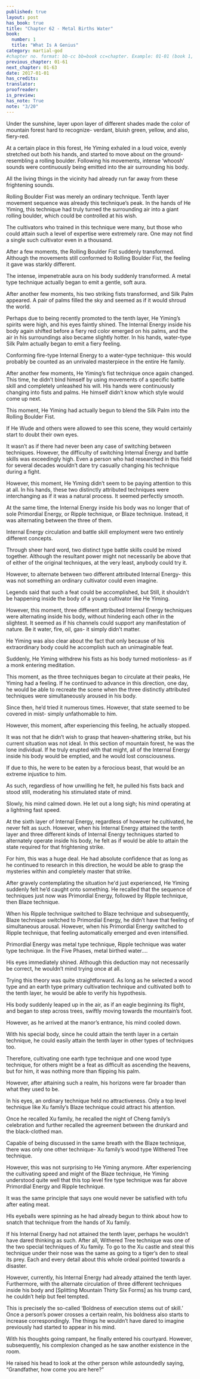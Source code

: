 ```yaml
---
published: true
layout: post
has_book: true
title: "Chapter 62 - Metal Births Water"
book:
  number: 1
  title: "What Is A Genius"
category: martial-god
#chapter no. format: bb-cc bb=book cc=chapter. Example: 01-01 (book 1, chapter 1)
previous_chapter: 01-61
next_chapter: 01-63
date: 2017-01-01
has_credits:
translator:
proofreader:
is_preview:
has_note: True
note: "3/20"
---
```

Under the sunshine, layer upon layer of different shades made the color of mountain forest hard to recognize- verdant, bluish green, yellow, and also, fiery-red.

At a certain place in this forest, He Yiming exhaled in a loud voice, evenly stretched out both his hands, and started to move about on the ground- resembling a rolling boulder. Following his movements, intense ‘whoosh’ sounds were continuously being emitted into the air surrounding his body. 

All the living things in the vicinity had already run far away from these frightening sounds. 
<!--more-->

Rolling Boulder Fist was merely an ordinary technique. Tenth layer movement sequence was already this technique’s peak. In the hands of He Yiming, this technique had truly turned the surrounding air into a giant rolling boulder, which could be controlled at his wish.

The cultivators who trained in this technique were many, but those who could attain such a level of expertise were extremely rare. One may not find a single such cultivator even in a thousand.

After a few moments, the Rolling Boulder Fist suddenly transformed. Although the movements still conformed to Rolling Boulder Fist, the feeling it gave was starkly different.

The intense, impenetrable aura on his body suddenly transformed. A metal type technique actually began to emit a gentle, soft aura.

After another few moments, his two striking fists transformed, and Silk Palm appeared. A pair of palms filled the sky and seemed as if it would shroud the world.

Perhaps due to being recently promoted to the tenth layer, He Yiming’s spirits were high, and his eyes faintly shined. The Internal Energy inside his body again shifted before a fiery red color emerged on his palms, and the air in his surroundings also became slightly hotter. In his hands, water-type Silk Palm actually began to emit a fiery feeling.

Conforming fire-type Internal Energy to a water-type technique- this would probably be counted as an unrivaled masterpiece in the entire He family.

After another few moments, He Yiming’s fist technique once again changed. This time, he didn’t bind himself by using movements of a specific battle skill and completely unleashed his will. His hands were continuously changing into fists and palms. He himself didn’t know which style would come up next.

This moment, He Yiming had actually begun to blend the Silk Palm into the Rolling Boulder Fist.

If He Wude and others were allowed to see this scene, they would certainly start to doubt their own eyes.

It wasn’t as if there had never been any case of switching between techniques. However, the difficulty of switching Internal Energy and battle skills was exceedingly high. Even a person who had researched in this field for several decades wouldn’t dare try casually changing his technique during a fight.

However, this moment, He Yiming didn’t seem to be paying attention to this at all. In his hands, these two distinctly attributed techniques were interchanging as if it was a natural process. It seemed perfectly smooth.

At the same time, the Internal Energy inside his body was no longer that of sole Primordial Energy, or Ripple technique, or Blaze technique. Instead, it was alternating between the three of them.

Internal Energy circulation and battle skill employment were two entirely different concepts.

Through sheer hard word, two distinct type battle skills could be mixed together. Although the resultant power might not necessarily be above that of either of the original techniques, at the very least, anybody could try it.

However, to alternate between two different attributed Internal Energy-   this was not something an ordinary cultivator could even imagine.

Legends said that such a feat could be accomplished, but Still, it shouldn’t be happening inside the body of a young cultivator like He Yiming.

However, this moment, three different attributed Internal Energy techniques were alternating inside his body, without hindering each other in the slightest. It seemed as if his channels could support any manifestation of nature. Be it water, fire, oil, gas- it simply didn’t matter.

He Yiming was also clear about the fact that only because of his extraordinary body could he accomplish such an unimaginable feat.

Suddenly, He Yiming withdrew his fists as his body turned motionless- as if a monk entering meditation.

This moment, as the three techniques began to circulate at their peaks, He Yiming had a feeling. If he continued to advance in this direction, one day, he would be able to recreate the scene when the three distinctly attributed techniques were simultaneously aroused in his body.

Since then, he’d tried it numerous times. However, that state seemed to be covered in mist- simply unfathomable to him.

However, this moment, after experiencing this feeling, he actually stopped.

It was not that he didn’t wish to grasp that heaven-shattering strike, but his current situation was not ideal. In this section of mountain forest, he was the lone individual. If he truly erupted with that might, all of the Internal Energy inside his body would be emptied, and he would lost consciousness.

If due to this, he were to be eaten by a ferocious beast, that would be an extreme injustice to him.

As such, regardless of how unwilling he felt, he pulled his fists back and stood still, moderating his stimulated state of mind.

Slowly, his mind calmed down. He let out a long sigh; his mind operating at a lightning fast speed.

At the sixth layer of Internal Energy, regardless of however he cultivated, he never felt as such. However, when his Internal Energy attained the tenth layer and three different kinds of Internal Energy techniques started to alternately operate inside his body, he felt as if would be able to attain the state required for that frightening strike.

For him, this was a huge deal. He had absolute confidence that as long as he continued to research in this direction, he would be able to grasp the mysteries within and completely master that strike.

After gravely contemplating the situation he'd just experienced, He Yiming suddenly felt he’d caught onto something. He recalled that the sequence of techniques just now was Primordial Energy, followed by RIpple technique, then Blaze technique.

When his Ripple technique switched to Blaze technique and subsequently, Blaze technique switched to Primordial Energy, he didn’t have that feeling of simultaneous arousal. However, when his Primordial Energy switched to Ripple technique, that feeling automatically emerged and even intensified.

Primordial Energy was metal type technique, Ripple technique was water type technique. In the Five Phases, metal birthed water….

His eyes immediately shined. Although this deduction may not necessarily be correct, he wouldn’t mind trying once at all.

Trying this theory was quite straightforward. As long as he selected a wood type and an earth type primary cultivation technique and cultivated both to the tenth layer, he would be able to verify his hypothesis.

His body suddenly leaped up in the air, as if an eagle beginning its flight, and began to step across trees, swiftly moving towards the mountain’s foot.

However, as he arrived at the manor’s entrance, his mind cooled down.

With his special body, since he could attain the tenth layer in a certain technique, he could easily attain the tenth layer in other types of techniques too.

Therefore, cultivating one earth type technique and one wood type technique, for others might be a feat as difficult as ascending the heavens, but for him, it was nothing more than flipping his palm.

However, after attaining such a realm, his horizons were far broader than what they used to be.

In his eyes, an ordinary technique held no attractiveness. Only a top level technique like Xu family’s Blaze technique could attract his attention.

Once he recalled Xu family, he recalled the night of Cheng family’s celebration and further recalled the agreement between the drunkard and the black-clothed man.

Capable of being discussed in the same breath with the Blaze technique, there was only one other technique- Xu family’s wood type Withered Tree technique.

However, this was not surprising to He Yiming anymore. After experiencing the cultivating speed and might of the Blaze technique, He Yiming understood quite well that this top level fire type technique was far above Primordial Energy and Ripple technique.

It was the same principle that says one would never be satisfied with tofu after eating meat.

HIs eyeballs were spinning as he had already begun to think about how to snatch that technique from the hands of Xu family.

If his Internal Energy had not attained the tenth layer, perhaps he wouldn’t have dared thinking as such. After all, Withered Tree technique was one of the two special techniques of Xu family. To go to the Xu castle and steal this technique under their nose was the same as going to a tiger’s den to steal its prey. Each and every detail about this whole ordeal pointed towards a disaster.

However, currently, his Internal Energy had already attained the tenth layer. Furthermore, with the alternate circulation of three different techniques inside his body and [Splitting Mountain Thirty Six Forms] as his trump card, he couldn’t help but feel tempted.

This is precisely the so-called ‘Boldness of execution stems out of skill.’ Once a person’s power crosses a certain realm, his boldness also starts to increase correspondingly. The things he wouldn’t have dared to imagine previously had started to appear in his mind.

With his thoughts going rampant, he finally entered his courtyard. However, subsequently, his complexion changed as he saw another existence in the room.

He raised his head to look at the other person while astoundedly saying, “Grandfather, how come you are here?”
